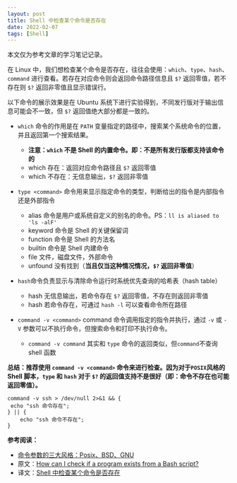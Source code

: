 ```yaml
---
layout: post
title: Shell 中检查某个命令是否存在
date: 2022-02-07
tags: [Shell]
---
```


本文仅为参考文章的学习笔记记录。

在 Linux 中，我们想检查某个命令是否存在，往往会使用：`which`、`type`、`hash`、`command` 进行查看。若存在对应命令则会返回命令路径信息且 `$?` 返回零值，若不存在则 `$?` 返回非零值且显示错误行。


以下命令的展示效果是在 Ubuntu 系统下进行实验得到，不同发行版对于输出信息可能会不一致，但 `$?` 返回值绝大部分都是一致的。

- `which` 命令的作用是在 `PATH` 变量指定的路径中，搜索某个系统命令的位置，并且返回第一个搜索结果。
    - **注意：`which` 不是 Shell 的内置命令。即：不是所有发行版都支持该命令的**
    - which <command> 存在：返回对应命令路径且 `$?` 返回零值
    - which <command> 不存在：无信息输出，`$?` 返回非零值


- `type <command>` 命令用来显示指定命令的类型，判断给出的指令是内部指令还是外部指令
    - alias 命令是用户或系统自定义的别名的命令。PS：`ll is aliased to 'ls -alF'`
    - keyword 命令是 Shell 的关键保留词
    - function 命令是 Shell 的方法名
    - builtin 命令是 Shell 内建命令
    - file 文件，磁盘文件，外部命令
    - unfound 没有找到（**当且仅当这种情况情况，`$?` 返回非零值**）


- `hash`命令负责显示与清除命令运行时系统优先查询的哈希表（hash table）
    - hash <command> 无信息输出，若命令存在 `$?` 返回零值，不存在则返回非零值
    -  hash <command> 若命令存在，可通过 `hash -l` 可以查看命令所在路径
    

- `command -v <command>` command 命令调用指定的指令并执行，通过 `-v` 或 `-V` 参数可以不执行命令，但搜索命令和打印不执行命令。
    - `command -v command` 其实和 `type` 命令的返回类似，但`command`不查询 shell 函数

**总结：推荐使用 `command -v <command>` 命令来进行检查。因为对于`POSIX`风格的 Shell 脚本，`type` 和  `hash` 对于 `$?` 的返回值支持不是很好（即：命令不存在也可能返回零值）。**

```shell
command -v ssh > /dev/null 2>&1 && {
 echo "ssh 命令存在";
} || {
    echo "ssh 命令不存在";
}
```

**参考阅读：**

- [命令参数的三大风格：Posix、BSD、GNU](https://my.oschina.net/u/589241/blog/2876942)
- 原文：[How can I check if a program exists from a Bash script?](https://stackoverflow.com/questions/592620/how-can-i-check-if-a-program-exists-from-a-bash-script)
- 译文：[Shell 中检查某个命令是否存在](https://blog.51cto.com/xoyabc/1902804)